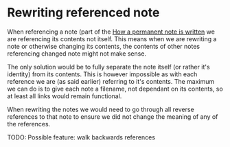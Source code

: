 [000004]: 000004.md

# Rewriting referenced note

When referencing a note (part of the [How a permanent note is written][000004]
we are referencing its contents not itself. This means when we are rewriting a
note or otherwise changing its contents, the contents of other notes referencing
changed note might not make sense.

The only solution would be to fully separate the note itself (or rather it's
identity) from its contents. This is however impossible as with each reference
we are (as said earlier) referring to it's contents. The maximum we can do is to
give each note a filename, not dependant on its contents, so at least all links
would remain functional.

When rewriting the notes we would need to go through all reverse references to
that note to ensure we did not change the meaning of any of the references.


TODO: Possible feature: walk backwards references
